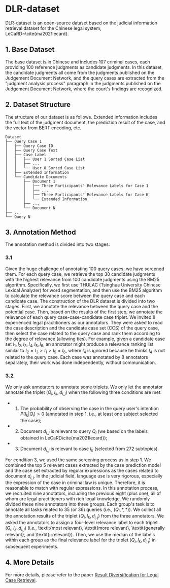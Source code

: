 # DLR-dataset

DLR-dataset is an open-source dataset based on the judicial information retrieval dataset for the Chinese legal system, LeCaRD~\cite{ma2021lecard}. 

## 1. Base Dataset

The base dataset is in Chinese and includes 107 criminal cases, each providing 100 reference judgments as candidate judgments. In this dataset, the candidate judgments all come from the judgments published on the Judgement Document Network, and the query cases are extracted from the "judgment analysis process" paragraph in the judgments published on the Judgement Document Network, where the court's findings are recognized.

## 2. Dataset Structure

The structure of our dataset is as follows. Extended information includes the full text of the judgment document, the prediction result of the case, and the vector from BERT encoding, etc.

```
Dataset
├── Query Case 1
│   ├── Query Case ID
│   ├── Query Case Text
│   ├── Case Label
│   │   ├── User 1 Sorted Case List
│   │   ├── ...
│   │   └── User 8 Sorted Case List
│   ├── Extended Information
│   └── Candidate Documents
│       ├── Document 1
│       │   ├── Three Participants' Relevance Labels for Case 1
│       │   ├── ...
│       │   ├── Three Participants' Relevance Labels for Case K
│       │   └── Extended Information
│       ├── ...
│       └── Document N
├── ...
└── Query N
```

## 3. Annotation Method

The annotation method is divided into two stages:

### 3.1 

Given the huge challenge of annotating 100 query cases, we have screened them. For each query case, we retrieve the top 30 candidate judgments with the highest relevance from 100 candidate judgments using the BM25 algorithm. Specifically, we first use THULAC (Tsinghua University Chinese Lexical Analyzer) for word segmentation, and then use the BM25 algorithm to calculate the relevance score between the query case and each candidate case. The construction of the DLR dataset is divided into two stages. First, we annotate the relevance between the query case and the potential case. Then, based on the results of the first step, we annotate the relevance of each query case-case-candidate case triplet. We invited 8 experienced legal practitioners as our annotators. They were asked to read the case description and the candidate case set (CCS) of the query case, then select the case related to the query case and rank them according to the degree of relevance (allowing ties). For example, given a candidate case set ${I_1, I_2, I_3, I_4, I_5, I_6}$, an annotator might produce a relevance ranking list similar to $I_2=I_3>I_1>I_5=I_6$, where $I_4$ is ignored because he thinks $I_4$ is not related to the query case. Each case was annotated by 8 annotators separately, their work was done independently, without communication.

### 3.2 

We only ask annotators to annotate some triplets. We only let the annotator annotate the triplet $(Q_i, I_k, d_{i,j})$ when the following three conditions are met:

- 1. The probability of observing the case in the query user's intention $P(I_k|Q_i)>0$ (annotated in step 1, i.e., at least one subject selected the case);
- 2. Document $d_{i,j}$ is relevant to query $Q_i$ (we based on the labels obtained in LeCaRD\cite{ma2021lecard});
- 3. Document $d_{i,j}$ is relevant to case $I_k$ (selected from 272 subtopics).

For condition 3, we used the same screening process as in step 1. We combined the top 5 relevant cases extracted by the case prediction model and the case set extracted by regular expressions as the cases related to document $d_{i,j}$. In the judicial field, language use is very rigorous, especially the expression of the case in criminal law is unique. Therefore, it is reasonable to match with regular expressions. In this annotation process, we recruited nine annotators, including the previous eight (plus one), all of whom are legal practitioners with rich legal knowledge. We randomly divided these nine annotators into three groups. Each group's task is to annotate all tasks related to 35 (or 36) queries (i.e., $(Q_i,*,*)$). We collect all the annotation results of the triplet $(Q_i, I_k, d_{i,j})$ from the three annotators. We asked the annotators to assign a four-level relevance label to each triplet $(Q_i, I_k, d_{i,j})$ (i.e., \textit{most relevant}, \textit{more relevant}, \textit{generally relevant}, and \textit{irrelevant}). Then, we use the median of the labels within each group as the final relevance label for the triplet $(Q_i, I_k, d_{i,j})$ in subsequent experiments.

## 4. More Details

For more details, please refer to the paper [Result Diversification for Legal Case Retrieval](https://dl.acm.org/doi/abs/10.1145/3624918.3625319).
